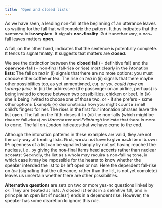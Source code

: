 ```yaml
---
title: 'Open and closed lists'
---
```


<script>
  import Audio from '$lib/Audio.svelte'
  import AudioWrapper from '$lib/AudioWrapper.svelte'
  import Naudio from '$lib/Naudio.svelte'
</script>

As we have seen, a leading non-fall at the beginning of an utterance leaves us waiting for the fall that will complete the pattern. It thus indicates that the sentence is **incomplete**. It signals **non-finality**. Put it another way, a non-fall leaves matters **open**.

A fall, on the other hand, indicates that the sentence is potentially complete. It tends to signal finality. It suggests that matters are **closed**.

We see the distinction between the **closed fall** (= definitive fall) and the **open non-fall** (= non-final fall-rise or rise) most clearly in the intonation **lists**:
<AudioWrapper>
<Audio 
  sentence="(i) You can have /coffee | or \tea. <br>"
  nuclei="{['cof', 'tea']}" 
  url="2-22" 
  start=3
  end=5
/>
<Audio 
  sentence="(ii) You can have /coffee | or /tea." 
  nuclei="{['cof', 'tea']}" 
  url="2-22" 
  start=6
  end=9
/>
</AudioWrapper>
The fall on _tea_ in (i) signals that there are no more options: you must choose either coffee or tea. The rise on _tea_ in (ii) signals that there maybe other possibilities too, as yet unmentioned, e.g. _or you could have an \orange juice._
<Naudio
  sentence="(iii) /Chicken | or \beef? <br> 
  (iv) /Chicken | or /beef?"
  nuclei="{['Chick', 'beef']}" 
/>
In (iii) the addressee (the passenger on an airline, perhaps) is being invited to choose between two possibilities, chicken or beef. In (iv) she is being invited to choose one of those two, or - if she prefers - some other options.
<Naudio
  sentence="(v) /One, | /two, | /three, | /four, | \five. <br>
  (vi) We've been to /Manchester, | Edinburgh | and \London."
  nuclei="{['One', 'two', 'three', 'four', 'five', 'Man', 'Ed', 'Lon']}" 
/>
Example (v) demonstrates how you might count a small child's fingers for her. The rises in the first four intonation phrases leave the list open. The fall on the fifth closes it. In (vi) the non-falls (which might be rises or fall-rises) on _Manchester_ and _Edinburgh_ indicate that there is more to come. The fall on _London_ indicates that we have come to the end.

Although the intonation patterns in these examples are valid, they are not the only way of treating lists. First, we do not have to give each item its own IP:
openness of a list can be signalled simply by not yet having reached the nucleus, i.e . by giving the non-final items head accents rather than nuclear accents:
<Naudio
  sentence="You can have *coffee or \tea. <br>
  You can have *coffee or /tea <br>
  *Chicken or \beef? <br>
  *Chicken or /beef? <br>
  *One, *two, *three, *four, \five. <br>
  We've been to *Manchester, *Edinburgh and \London."
  nuclei="{['tea', 'beef', 'five', 'Lon']}" 
/>
Secondly, the list as a whole may require a non-falling tone, in which case it may be impossible for the hearer to know whether the speaker intended the list to be left open or not:
<Naudio
  sentence="Well you can have *coffee or \/tea, | and then we've some *rather special \sandwiches to offer you."
  nuclei="{['tea', 'sand']}" 
/>
Here the dependent fall-rise on _tea_ (signalling that the utterance, rather than the list, is not yet complete) leaves us uncertain whether there are other possibilities.

**Alternative questions** are sets on two or more yes-no questions linked by _or_. They are treated as lists. A closed list ends in a definitive fall, and in principle an open list (if nuclear) ends in a dependent rise. However, the speaker has some discretion to ignore this rule.
<AudioWrapper>
<Audio 
  sentence="Would you *like your coffee /now, | or at the \end of the meal?" 
  nuclei="{['now', 'end']}" 
  url="2-22" 
  start=10
  end=13
/>
</AudioWrapper>
<Naudio
  sentence="Is *Mary /ready, | or does she *need some more \time? <br>
  Is that a /gun in your pocket? | Or are you *just pleased to \see me? <br>
  Is it a /bird? Is it a /plane? (|| \No, | it's \Superman!) <br>
  Am I asking /fifty dollars? Or /forty dollars? || \No, it's *yours for \twenty!"
  nuclei="{['rea', 'time', 'gun', 'see', 'bird', 'plane', 'No', 'Sup', 'fif', 'for', 'No', 'twen']}" 
/>
